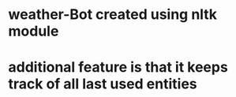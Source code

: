 # weather-Bot created using nltk module
# additional feature is that it keeps track of all last used entities
#
